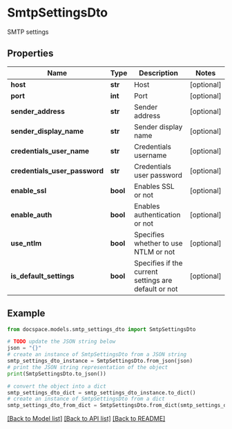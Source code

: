 # SmtpSettingsDto

SMTP settings

## Properties

Name | Type | Description | Notes
------------ | ------------- | ------------- | -------------
**host** | **str** | Host | [optional] 
**port** | **int** | Port | [optional] 
**sender_address** | **str** | Sender address | [optional] 
**sender_display_name** | **str** | Sender display name | [optional] 
**credentials_user_name** | **str** | Credentials username | [optional] 
**credentials_user_password** | **str** | Credentials user password | [optional] 
**enable_ssl** | **bool** | Enables SSL or not | [optional] 
**enable_auth** | **bool** | Enables authentication or not | [optional] 
**use_ntlm** | **bool** | Specifies whether to use NTLM or not | [optional] 
**is_default_settings** | **bool** | Specifies if the current settings are default or not | [optional] 

## Example

```python
from docspace.models.smtp_settings_dto import SmtpSettingsDto

# TODO update the JSON string below
json = "{}"
# create an instance of SmtpSettingsDto from a JSON string
smtp_settings_dto_instance = SmtpSettingsDto.from_json(json)
# print the JSON string representation of the object
print(SmtpSettingsDto.to_json())

# convert the object into a dict
smtp_settings_dto_dict = smtp_settings_dto_instance.to_dict()
# create an instance of SmtpSettingsDto from a dict
smtp_settings_dto_from_dict = SmtpSettingsDto.from_dict(smtp_settings_dto_dict)
```
[[Back to Model list]](../README.md#documentation-for-models) [[Back to API list]](../README.md#documentation-for-api-endpoints) [[Back to README]](../README.md)


